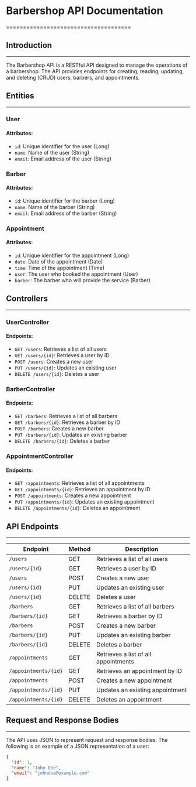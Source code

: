 # Barbershop API Documentation

=====================================

## Introduction

---

The Barbershop API is a RESTful API designed to manage the operations of a barbershop. The API provides endpoints for creating, reading, updating, and deleting (CRUD) users, barbers, and appointments.

## Entities

---

### User

#### Attributes:

- `id`: Unique identifier for the user (Long)
- `name`: Name of the user (String)
- `email`: Email address of the user (String)

### Barber

#### Attributes:

- `id`: Unique identifier for the barber (Long)
- `name`: Name of the barber (String)
- `email`: Email address of the barber (String)

### Appointment

#### Attributes:

- `id`: Unique identifier for the appointment (Long)
- `date`: Date of the appointment (Date)
- `time`: Time of the appointment (Time)
- `user`: The user who booked the appointment (User)
- `barber`: The barber who will provide the service (Barber)

## Controllers

---

### UserController

#### Endpoints:

- `GET /users`: Retrieves a list of all users
- `GET /users/{id}`: Retrieves a user by ID
- `POST /users`: Creates a new user
- `PUT /users/{id}`: Updates an existing user
- `DELETE /users/{id}`: Deletes a user

### BarberController

#### Endpoints:

- `GET /barbers`: Retrieves a list of all barbers
- `GET /barbers/{id}`: Retrieves a barber by ID
- `POST /barbers`: Creates a new barber
- `PUT /barbers/{id}`: Updates an existing barber
- `DELETE /barbers/{id}`: Deletes a barber

### AppointmentController

#### Endpoints:

- `GET /appointments`: Retrieves a list of all appointments
- `GET /appointments/{id}`: Retrieves an appointment by ID
- `POST /appointments`: Creates a new appointment
- `PUT /appointments/{id}`: Updates an existing appointment
- `DELETE /appointments/{id}`: Deletes an appointment

## API Endpoints

---

| Endpoint             | Method | Description                          |
| -------------------- | ------ | ------------------------------------ |
| `/users`             | GET    | Retrieves a list of all users        |
| `/users/{id}`        | GET    | Retrieves a user by ID               |
| `/users`             | POST   | Creates a new user                   |
| `/users/{id}`        | PUT    | Updates an existing user             |
| `/users/{id}`        | DELETE | Deletes a user                       |
| `/barbers`           | GET    | Retrieves a list of all barbers      |
| `/barbers/{id}`      | GET    | Retrieves a barber by ID             |
| `/barbers`           | POST   | Creates a new barber                 |
| `/barbers/{id}`      | PUT    | Updates an existing barber           |
| `/barbers/{id}`      | DELETE | Deletes a barber                     |
| `/appointments`      | GET    | Retrieves a list of all appointments |
| `/appointments/{id}` | GET    | Retrieves an appointment by ID       |
| `/appointments`      | POST   | Creates a new appointment            |
| `/appointments/{id}` | PUT    | Updates an existing appointment      |
| `/appointments/{id}` | DELETE | Deletes an appointment               |

## Request and Response Bodies

---

The API uses JSON to represent request and response bodies. The following is an example of a JSON representation of a user:

```json
{
  "id": 1,
  "name": "John Doe",
  "email": "johndoe@example.com"
}
```
